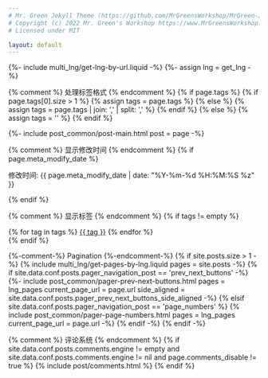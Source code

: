 ```yaml
---
# Mr. Green Jekyll Theme (https://github.com/MrGreensWorkshop/MrGreen-JekyllTheme)
# Copyright (c) 2022 Mr. Green's Workshop https://www.MrGreensWorkshop.com
# Licensed under MIT

layout: default
---
```

{%- include multi_lng/get-lng-by-url.liquid -%}
{%- assign lng = get_lng -%}

{% comment %} 处理标签格式 {% endcomment %}
{% if page.tags %}
  {% if page.tags[0].size > 1 %}
    {% assign tags = page.tags %}
  {% else %}
    {% assign tags = page.tags | join: ',' | split: ',' %}
  {% endif %}
{% else %}
  {% assign tags = '' %}
{% endif %}

{%- include post_common/post-main.html post = page -%}

{% comment %} 显示修改时间 {% endcomment %}
{% if page.meta_modify_date %}
<p class="last-modified-date">修改时间: {{ page.meta_modify_date | date: "%Y-%m-%d %H:%M:%S %z" }}</p>
{% endif %}

{% comment %} 显示标签 {% endcomment %}
{% if tags != empty %}
<div class="post-tags">
  {% for tag in tags %}
    <a href="{{ site.baseurl }}/tabs/post-list.html?tag={{ tag | url_encode }}" class="tag">{{ tag }}</a>
  {% endfor %}
</div>
{% endif %}

{%-comment-%} Pagination {%-endcomment-%}
{% if site.posts.size > 1 -%}
  {% include multi_lng/get-pages-by-lng.liquid pages = site.posts -%}
  {% if site.data.conf.posts.pager_navigation_post == 'prev_next_buttons' -%}
    {%- include post_common/pager-prev-next-buttons.html pages = lng_pages current_page_url = page.url side_aligned = site.data.conf.posts.pager_prev_next_buttons_side_aligned -%}
  {% elsif site.data.conf.posts.pager_navigation_post == 'page_numbers' %}
    {% include post_common/pager-page-numbers.html pages = lng_pages current_page_url = page.url -%}
  {% endif -%}
{% endif -%}

{% comment %} 评论系统 {% endcomment %}
{% if site.data.conf.posts.comments.engine != empty
  and site.data.conf.posts.comments.engine != nil
  and page.comments_disable != true
%}
  {% include post/comments.html %}
{% endif %}
